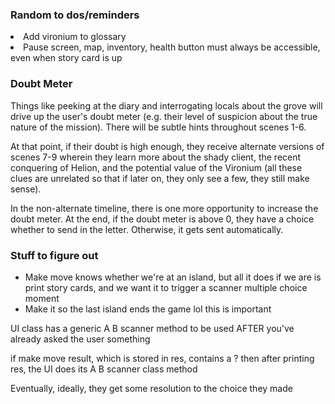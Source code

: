 ### Random to dos/reminders
<li>Add vironium to glossary </li>
<li>Pause screen, map, inventory, health button must always be accessible, even when story card is up</li>

### Doubt Meter
<p>Things like peeking at the diary and interrogating locals about the grove will
drive up the user's doubt meter (e.g. their level of suspicion about the true nature
of the mission). There will be subtle hints throughout scenes 1-6. 

At that point, if their doubt is high enough, they receive alternate versions of scenes 
7-9 wherein they learn more about the shady client, the recent conquering of Helion, and the 
potential value of the Vironium (all these clues are unrelated so that if later on,
they only see a few, they still make sense). 

In the non-alternate timeline, there is one more opportunity to increase the doubt meter.
At the end, if the doubt meter is above 0, they have a choice whether to send in the letter.
Otherwise, it gets sent automatically.</p>

### Stuff to figure out
<ul>
<li>Make move knows whether we're at an island, but all it does if we are is print story cards, 
and we want it to trigger a scanner multiple choice moment </li>
<li>Make it so the last island ends the game lol this is important</li>
</ul>


UI class has a generic A B scanner method to be used AFTER you've already asked the user something

if make move result, which is stored in res, contains a ? then after printing res, the UI does
its A B scanner class method


Eventually, ideally, they get some resolution to the choice they made